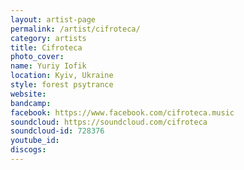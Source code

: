 ```yaml
---
layout: artist-page
permalink: /artist/cifroteca/
category: artists
title: Cifroteca
photo_cover: 
name: Yuriy Iofik
location: Kyiv, Ukraine
style: forest psytrance
website: 
bandcamp: 
facebook: https://www.facebook.com/cifroteca.music
soundcloud: https://soundcloud.com/cifroteca
soundcloud-id: 728376
youtube_id: 
discogs: 
---
```

